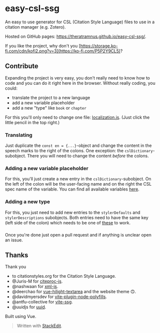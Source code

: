 # easy-csl-ssg
An easy to use generator for CSL (Citation Style Language) files to use in a citation manager (e.g. Zotero).

Hosted on GitHub pages: https://theratramnus.github.io/easy-csl-ssg/.

If you like the project, why don't you [https://storage.ko-fi.com/cdn/kofi2.png?v=3](https://ko-fi.com/P5P2Y9CL5)?

## Contribute

Expanding the project is very easy, you don't really need to know how to code and you can do it right here in the browser.
Without really coding, you could:
 - translate the project to a new language
 - add a new variable placeholder
 - add a new "type" like `book` or `chapter` 

For this you'll only need to change one file: [localization.js](https://github.com/theRatramnus/easy-csl-ssg/blob/main/src/localization.js). (Just click the little pencil in the top right.)
### Translating
Just duplicate the `const en = {...}`-object and change the content in the speech marks to the right of the colons.
One exception: the `cslDictionary`-subobject. There you will need to change the content _before_ the colons.

### Adding a new variable placeholder
For this, you'll just create a new entry in the `cslDictionary`-subobject.
On the left of the colon will be the user-facing name and on the right the CSL spec name of the variable. You can find all available variables [here](https://docs.citationstyles.org/en/stable/specification.html#appendix-iv-variables).
### Adding a new type
For this, you just need to add new entries to the `stylerDefaults` and `stylerDescriptions` subobjects. Both entries need to have the same key (left side of the colon) which needs to be one of [these](https://docs.citationstyles.org/en/stable/specification.html#appendix-iii-types) to work.
###

Once you're done just open a pull request and if anything is unclear open an issue.

## Thanks
Thank you 
- to citationstyles.org for the Citation Style Language.
- @Juris-M for [citeproc-js](https://github.com/Juris-M/citeproc-js).
- @nashwaan for [xml-js](https://github.com/nashwaan/xml-js).
- @deerchao for [vue-hilight-textarea](https://github.com/deerchao/vue-hilight-textarea) and the website theme 🙃.
- @davidmyersdev for [vite-plugin-node-polyfills](https://github.com/davidmyersdev/vite-plugin-node-polyfills).
- @antfu-collective for [vite-ssg](https://github.com/antfu-collective/vite-ssg).
- @uuidjs for [uuid](https://github.com/uuidjs/uuid).

Built using Vue.

> Written with [StackEdit](https://stackedit.io/).
